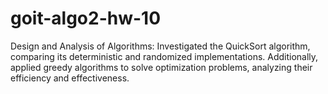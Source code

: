 # goit-algo2-hw-10
Design and Analysis of Algorithms: Investigated the QuickSort algorithm, comparing its deterministic and randomized implementations. Additionally, applied greedy algorithms to solve optimization problems, analyzing their efficiency and effectiveness.
